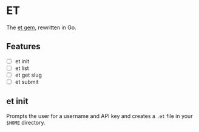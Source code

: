 # ET

The [et gem](https://rubygems.org/gems/et), rewritten in Go.

## Features

* [ ] et init
* [ ] et list
* [ ] et get slug
* [ ] et submit

## et init

Prompts the user for a username and API key and creates a `.et` file in your `$HOME` directory.
